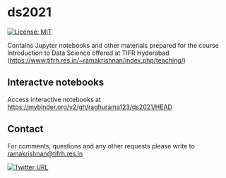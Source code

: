 # ds2021

[![License: MIT](https://img.shields.io/badge/License-MIT-yellow.svg)](https://opensource.org/licenses/MIT)

Contains Jupyter notebooks and other materials prepared for the course Introduction to Data Science offered at TIFR Hyderabad (https://www.tifrh.res.in/~ramakrishnan/index.php/teaching/)

## Interactve notebooks
Access interactive notebooks at https://mybinder.org/v2/gh/raghurama123/ds2021/HEAD

## Contact
For comments, questions and any other requests please write to ramakrishnan@tifrh.res.in

[![Twitter URL](https://img.shields.io/twitter/url/https/twitter.com/raghurama123.svg?style=social&label=Follow%20%40raghurama123)](https://twitter.com/raghurama123)
